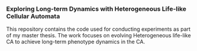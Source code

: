### Exploring Long-term Dynamics with Heterogeneous Life-like Cellular Automata
This repository contains the code used for conducting experiments as part of my master thesis. 
The work focuses on evolving Heterogeneous life-like CA to achieve long-term phenotype dynamics in the CA.
